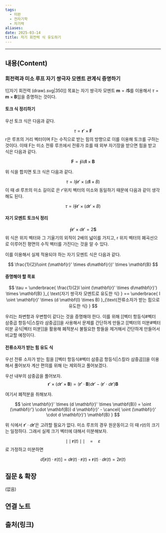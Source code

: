 ```yaml
---
tags:
  - 미완
  - 전자기학
  - 자기력
aliases: 
date: 2025-03-14
title: 자기 회전력 식 유도하기
---
```


---

## 내용(Content)

### 회전력과 미소 루프 자기 쌍극자 모멘트 관계식 증명하기
![[자기 회전력 (draw).svg|350]]
목표는 자기 쌍극자 모멘트 $\mathbf{m} = I \mathbf{S}$를 이용해서 $\tau = \mathbf{m} \times \mathbf{B}$임을 증명하는 것이다.

#### 토크 식 정리하기

우선 토크 식은 다음과 같다.

$$
\tau = \mathbf{r}' \times \mathbf{F}
$$
r은 루프의 거리 벡터이며 F는 수직으로 받는 힘의 방향으로 이를 이용해 토크를 구하는 것이다. 이때 F는 미소 전류 루프에서 전류가 흐를 때 외부 자기장을 받으면 힘을 받고 식은 다음과 같다.

$$
\mathbf{F} = \oint I d \mathbf{l} \times \mathbf{B}
$$

위 식을 합치면 토크 식은 다음과 같다.

$$
\tau = I \oint \mathbf{r}' \times (d \mathbf{l} \times B)  
$$
이 때 dl 루프의 미소 길이로 은 $r'$위치 벡터의 미소와 동일하기 때문에 다음과 같이 생각해도 된다.

$$
\tau = I \oint \mathbf{r}' \times (d \mathbf{r}' \times B)  
$$

#### 자기 모멘트 토크식 정리

$$
\oint \mathbf{r}' \times d \mathbf{r}' = 2 \mathbf{S}
$$
위 식은 위치 벡터와 그 기울기의 외적이 2배의 넓이를 가지고, r 위치 벡터의 폐곡선으로 이루어진 평면의 수직 벡터를 가진다는 것을 알 수 있다.

이를 이용해서 실제 적용되야 하는 자기 모멘트 식은 다음과 같다.

$$
\frac{1}{2}I\oint (\mathbf{r}' \times d\mathbf{r})' \times \mathbf{B}
$$

#### 증명해야 할 목표

$$
\tau = \underbrace{ \frac{1}{2}I \oint (\mathbf{r}' \times d\mathbf{r}') \times \mathbf{B} }_{ \text{자기 쌍극자 모멘트로 유도한 식} } == \underbrace{ I \oint \mathbf{r}' \times (d \mathbf{l} \times B) }_{\text{전류소자가 받는 힘으로 유도한 식}  }  
$$

우리는 좌변항과 우변항이 같다는 것을 증명해야 한다. 이를 위해 [[벡터 항등식#벡터 삼중곱 항등식|스칼라 삼중곱]]을 사용해서 문제를 간단하게 만들고 [[벡터의 미분#벡터 미분 공식|벡터 미분]]을 활용해 폐적분시 불필요한 항들을 제거해서 간단하게 만들어서 비교할 예정이다.

#### 전류소자가 받는 힘 유도 식

우선 전류 소자가 받는 힘을 [[벡터 항등식#벡터 삼중곱 항등식|스칼라 삼중곱]]을 이용해서 풀어보자 계산 편의를 위해 I는 제외하고 풀어보겠다. 

우선 내부의 삼중곱을 풀어보자.
$$
\mathbf{r}' \times (d \mathbf{r}' \times \mathbf{B}) = (\mathbf{r'} \cdot \mathbf{B}) d \mathbf{r}' - (\mathbf{r}' \cdot d \mathbf{r}') \mathbf{B}
$$

여기서 폐적분을 취해보자.

$$
\oint \mathbf{r}' \times (d \mathbf{r}' \times \mathbf{B}) = \oint (\mathbf{r'} \cdot \mathbf{B}) d \mathbf{r}' - \cancel{ \oint (\mathbf{r}' \cdot d \mathbf{r}') \mathbf{B} }
$$

위 식에서 $\mathbf{r}' \cdot d\mathbf{r}'$은 고려할 필요가 없다. 미소 루프의 경우 원운동이고 이 때 $r(t)$의 크기는 일정하다.
그래서 실제 크기 벡터에 대해서 미분해보자.

$$
\mid\mid \mathbf{r}(t) \mid \mid \quad = \quad \varepsilon
$$
로 가정하고 미분하면

$$
d[\mathbf{r}(t) \cdot \mathbf{r}(t)] = d\mathbf{r}(t) \cdot \mathbf{r}(t) + \mathbf{r}(t) \cdot d\mathbf{r}(t) = 2 \mathbf{r}(t)
$$



## 질문 & 확장

(없음)

## 연결 노트

## 출처(링크)





